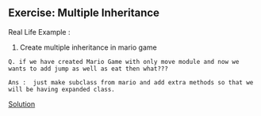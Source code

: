 ## Exercise: Multiple Inheritance

Real Life Example :
1. Create multiple inheritance in mario game 


```
Q. if we have created Mario Game with only move module and now we wants to add jump as well as eat then what??? 

Ans :  just make subclass from mario and add extra methods so that we will be having expanded class.
```



[Solution](https://github.com/codebasics/py/blob/master/Basics/python_basics/18_multiple_inheritance/18_multiple_inheritance.py)




